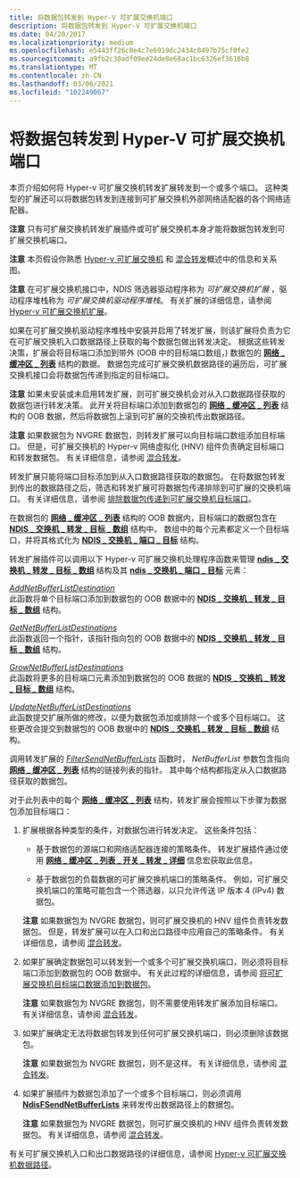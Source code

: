 ```yaml
---
title: 将数据包转发到 Hyper-V 可扩展交换机端口
description: 将数据包转发到 Hyper-V 可扩展交换机端口
ms.date: 04/20/2017
ms.localizationpriority: medium
ms.openlocfilehash: e5443ff26c0e4c7e6919dc2434c0497b75cf0fe2
ms.sourcegitcommit: a9fb2c30adf09ee24de8e68ac1bc6326ef3616b8
ms.translationtype: MT
ms.contentlocale: zh-CN
ms.lasthandoff: 03/06/2021
ms.locfileid: "102249067"
---
```

# <a name="forwarding-packets-to-hyper-v-extensible-switch-ports"></a>将数据包转发到 Hyper-V 可扩展交换机端口


本页介绍如何将 Hyper-v 可扩展交换机转发扩展转发到一个或多个端口。 这种类型的扩展还可以将数据包转发到连接到可扩展交换机外部网络适配器的各个网络适配器。

**注意**  只有可扩展交换机转发扩展插件或可扩展交换机本身才能将数据包转发到可扩展交换机端口。

 

**注意**  本页假设你熟悉 [Hyper-v 可扩展交换机](overview-of-the-hyper-v-extensible-switch.md) 和 [混合转发](hybrid-forwarding.md)概述中的信息和关系图。

 

**注意**  在可扩展交换机接口中，NDIS 筛选器驱动程序称为 *可扩展交换机扩展* ，驱动程序堆栈称为 *可扩展交换机驱动程序堆栈*。 有关扩展的详细信息，请参阅 [Hyper-v 可扩展交换机扩展](hyper-v-extensible-switch-extensions.md)。

 

如果在可扩展交换机驱动程序堆栈中安装并启用了转发扩展，则该扩展将负责为它在可扩展交换机入口数据路径上获取的每个数据包做出转发决定。 根据这些转发决策，扩展会将目标端口添加到带外 (OOB 中的目标端口数组，) 数据包的 [**网络 \_ 缓冲区 \_ 列表**](/windows-hardware/drivers/ddi/nbl/ns-nbl-net_buffer_list) 结构的数据。 数据包完成可扩展交换机数据路径的遍历后，可扩展交换机接口会将数据包传递到指定的目标端口。

**注意**  如果未安装或未启用转发扩展，则可扩展交换机会对从入口数据路径获取的数据包进行转发决策。 此开关将目标端口添加到数据包的 [**网络 \_ 缓冲区 \_ 列表**](/windows-hardware/drivers/ddi/nbl/ns-nbl-net_buffer_list) 结构的 OOB 数据，然后将数据包上滚到可扩展的交换机传出数据路径。

 

**注意**  如果数据包为 NVGRE 数据包，则转发扩展可以向目标端口数组添加目标端口。 但是，可扩展交换机的 Hyper-v 网络虚拟化 (HNV) 组件负责确定目标端口和转发数据包。 有关详细信息，请参阅 [混合转发](hybrid-forwarding.md)。

 

转发扩展只能将端口目标添加到从入口数据路径获取的数据包。 在将数据包转发到传出的数据路径之后，筛选和转发扩展可将数据包传递排除到可扩展的交换机端口。 有关详细信息，请参阅 [排除数据包传递到可扩展交换机目标端口](excluding-packet-delivery-to-extensible-switch-destination-ports.md)。

在数据包的 [**网络 \_ 缓冲区 \_ 列表**](/windows-hardware/drivers/ddi/nbl/ns-nbl-net_buffer_list) 结构的 OOB 数据内，目标端口的数据包含在 [**NDIS \_ 交换机 \_ 转发 \_ 目标 \_ 数组**](/windows-hardware/drivers/ddi/ndis/ns-ndis-_ndis_switch_forwarding_destination_array) 结构中。 数组中的每个元素都定义一个目标端口，并将其格式化为 [**NDIS \_ 交换机 \_ 端口 \_ 目标**](/windows-hardware/drivers/ddi/ndis/ns-ndis-_ndis_switch_port_destination) 结构。

转发扩展插件可以调用以下 Hyper-v 可扩展交换机处理程序函数来管理 [**ndis \_ 交换机 \_ 转发 \_ 目标 \_ 数组**](/windows-hardware/drivers/ddi/ndis/ns-ndis-_ndis_switch_forwarding_destination_array) 结构及其 [**ndis \_ 交换机 \_ 端口 \_ 目标**](/windows-hardware/drivers/ddi/ndis/ns-ndis-_ndis_switch_port_destination) 元素：

<a href="" id="addnetbufferlistdestination"></a>[*AddNetBufferListDestination*](/windows-hardware/drivers/ddi/ndis/nc-ndis-ndis_switch_add_net_buffer_list_destination)  
此函数将单个目标端口添加到数据包的 OOB 数据中的 [**NDIS \_ 交换机 \_ 转发 \_ 目标 \_ 数组**](/windows-hardware/drivers/ddi/ndis/ns-ndis-_ndis_switch_forwarding_destination_array) 结构。

<a href="" id="getnetbufferlistdestinations"></a>[*GetNetBufferListDestinations*](/windows-hardware/drivers/ddi/ndis/nc-ndis-ndis_switch_get_net_buffer_list_destinations)  
此函数返回一个指针，该指针指向包的 OOB 数据中的 [**NDIS \_ 交换机 \_ 转发 \_ 目标 \_ 数组**](/windows-hardware/drivers/ddi/ndis/ns-ndis-_ndis_switch_forwarding_destination_array) 结构。

<a href="" id="grownetbufferlistdestinations"></a>[*GrowNetBufferListDestinations*](/windows-hardware/drivers/ddi/ndis/nc-ndis-ndis_switch_grow_net_buffer_list_destinations)  
此函数将更多的目标端口元素添加到数据包的 OOB 数据的 [**NDIS \_ 交换机 \_ 转发 \_ 目标 \_ 数组**](/windows-hardware/drivers/ddi/ndis/ns-ndis-_ndis_switch_forwarding_destination_array) 结构。

<a href="" id="updatenetbufferlistdestinations"></a>[*UpdateNetBufferListDestinations*](/windows-hardware/drivers/ddi/ndis/nc-ndis-ndis_switch_update_net_buffer_list_destinations)  
此函数提交扩展所做的修改，以便为数据包添加或排除一个或多个目标端口。 这些更改会提交到数据包的 OOB 数据中的 [**NDIS \_ 交换机 \_ 转发 \_ 目标 \_ 数组**](/windows-hardware/drivers/ddi/ndis/ns-ndis-_ndis_switch_forwarding_destination_array) 结构。

调用转发扩展的 [*FilterSendNetBufferLists*](/windows-hardware/drivers/ddi/ndis/nc-ndis-filter_send_net_buffer_lists) 函数时， *NetBufferList* 参数包含指向 [**网络 \_ 缓冲区 \_ 列表**](/windows-hardware/drivers/ddi/nbl/ns-nbl-net_buffer_list) 结构的链接列表的指针。 其中每个结构都指定从入口数据路径获取的数据包。

对于此列表中的每个 [**网络 \_ 缓冲区 \_ 列表**](/windows-hardware/drivers/ddi/nbl/ns-nbl-net_buffer_list) 结构，转发扩展会按照以下步骤为数据包添加目标端口：

1.  扩展根据各种类型的条件，对数据包进行转发决定。 这些条件包括：

    -   基于数据包的源端口和网络适配器连接的策略条件。 转发扩展插件通过使用 [**网络 \_ 缓冲区 \_ 列表 \_ 开关 \_ 转发 \_ 详细**](/windows-hardware/drivers/ddi/ndis/nf-ndis-net_buffer_list_switch_forwarding_detail) 信息宏获取此信息。

    -   基于数据包的负载数据的可扩展交换机端口的策略条件。 例如，可扩展交换机端口的策略可能包含一个筛选器，以只允许传送 IP 版本 4 (IPv4) 数据包。

    **注意**  如果数据包为 NVGRE 数据包，则可扩展交换机的 HNV 组件负责转发数据包。 但是，转发扩展可以在入口和出口路径中应用自己的策略条件。 有关详细信息，请参阅 [混合转发](hybrid-forwarding.md)。

     

2.  如果扩展确定数据包可以转发到一个或多个可扩展交换机端口，则必须将目标端口添加到数据包的 OOB 数据中。 有关此过程的详细信息，请参阅 [将可扩展交换机目标端口数据添加到数据包](adding-extensible-switch-destination-port-data-to-a-packet.md)。

    **注意**  如果数据包为 NVGRE 数据包，则不需要使用转发扩展添加目标端口。 有关详细信息，请参阅 [混合转发](hybrid-forwarding.md)。

     

3.  如果扩展确定无法将数据包转发到任何可扩展交换机端口，则必须删除该数据包。

    **注意**  如果数据包为 NVGRE 数据包，则不是这样。 有关详细信息，请参阅 [混合转发](hybrid-forwarding.md)。

     

4.  如果扩展插件为数据包添加了一个或多个目标端口，则必须调用 [**NdisFSendNetBufferLists**](/windows-hardware/drivers/ddi/ndis/nf-ndis-ndisfsendnetbufferlists) 来转发传出数据路径上的数据包。

    **注意**  如果数据包为 NVGRE 数据包，则可扩展交换机的 HNV 组件负责转发数据包。 有关详细信息，请参阅 [混合转发](hybrid-forwarding.md)。

     

有关可扩展交换机入口和出口数据路径的详细信息，请参阅 [Hyper-v 可扩展交换机数据路径](hyper-v-extensible-switch-data-path.md)。

 

